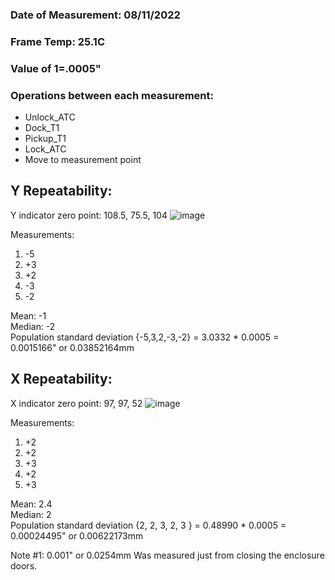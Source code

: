 ### Date of Measurement: 08/11/2022
### Frame Temp: 25.1C
### Value of 1=.0005"

### Operations between each measurement:
- Unlock_ATC
- Dock_T1
- Pickup_T1 
- Lock_ATC
- Move to measurement point

## Y Repeatability:
Y indicator zero point: 108.5, 75.5, 104
![image](https://user-images.githubusercontent.com/104525636/184260319-be9c7ec5-059a-44ce-acfd-1f426e57b269.png)

Measurements:
  1. -5
  2. +3
  3. +2
  4. -3
  5. -2

Mean: -1 <br />
Median: -2 <br />
Population standard deviation {-5,3,2,-3,-2} = 3.0332 * 0.0005 = 0.0015166" or 0.03852164mm


## X Repeatability:
X indicator zero point: 97, 97, 52
![image](https://user-images.githubusercontent.com/104525636/184260521-aae4cde8-6809-4c18-acc5-aa82689c17a8.png)

Measurements:
1. +2
2. +2
3. +3
4. +2
5. +3

Mean: 2.4 <br />
Median: 2 <br />
Population standard deviation {2, 2, 3, 2, 3 } = 0.48990 * 0.0005 = 0.00024495" or 0.00622173mm



Note #1: 0.001" or 0.0254mm Was measured just from closing the enclosure doors. 

